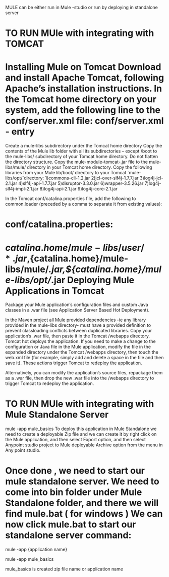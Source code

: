 MULE can be either run in Mule -studio or run by deploying in standalone server


TO RUN MUle with integrating with TOMCAT
==========================================
Installing Mule on Tomcat
Download and install Apache Tomcat, following Apache’s installation instructions.
In the Tomcat home directory on your system, add the following line to the conf/server.xml file:
conf/server.xml - entry
=========================
<Listener className="org.mule.module.tomcat.MuleTomcatListener" />
Create a mule-libs subdirectory under the Tomcat home directory
Copy the contents of the Mule lib folder with all its subdirectories – except /boot to the mule-libs/ subdirectory 
of your Tomcat home directory. Do not flatten the directory structure.
Copy the mule-module-tomcat-<version>.jar file to the mule-libs/mule/ directory in your Tomcat home directory.
Copy the following libraries from your Mule lib/boot/ directory to your Tomcat `mule-libs/opt/`directory:
1)commons-cli-1.2.jar 
2)jcl-over-slf4j-1.7.7.jar
3)log4j-jcl-2.1.jar
4)slf4j-api-1.7.7.jar
5)disruptor-3.3.0.jar
6)wrapper-3.5.26.jar
7)log4j-slf4j-impl-2.1.jar
8)log4j-api-2.1.jar
9)log4j-core-2.1.jar

In the Tomcat conf/catalina.properties file, add the following to common.loader 
(preceded by a comma to separate it from existing values):

conf/catalina.properties:
=========================
${catalina.home}/mule-libs/user/*.jar,${catalina.home}/mule-libs/mule/*.jar,${catalina.home}/mule-libs/opt/*.jar
Deploying Mule Applications in Tomcat
=====================================
Package your Mule application’s configuration files and custom Java classes in a .war file
(see Application Server Based Hot Deployment).

In the Maven project all Mule provided dependencies -ie any library provided in the 
mule-libs directory- must have a <scope>provided</scope> definition to prevent classloading conflicts
between duplicated libraries.
Copy your application’s .war file, then paste it in the Tomcat /webapps directory.
Tomcat hot deploys the application.
If you need to make a change to the configuration or Java file in the Mule application, modify 
the file in the expanded directory under the Tomcat /webapps directory, then touch the web.xml
file (for example, simply add and delete a space in the file and then save it). 
These actions trigger Tomcat to redeploy the application.

Alternatively, you can modify the application’s source files, repackage them as a .war file, then drop the
new .war file into the /webapps directory to trigger Tomcat to redeploy the application.

TO RUN MUle with integrating with Mule Standalone Server
=========================================================
mule -app mule_basics
To deploy this application in Mule Standalone we need to create a deployable Zip file
and we can create it by right click on the Mule application, and then select Export option, 
and then select Anypoint studio project to Mule deployable Archive option from the menu in Any point studio.

Once done , we need to start our mule standalone server. We need to come into bin folder 
under Mule Standalone folder, and there we will find mule.bat ( for windows )
We can now click mule.bat  to start our standalone server
command:
========
mule -app {application name}

mule -app mule_basics 

mule_basics is created zip file name or application name


